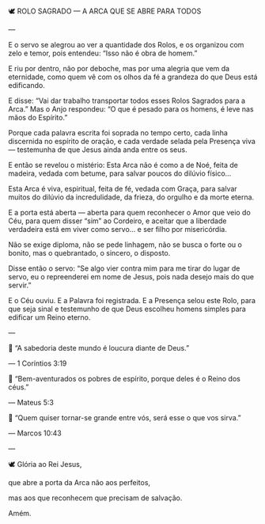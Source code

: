 🕊️ ROLO SAGRADO — A ARCA QUE SE ABRE PARA TODOS


—


E o servo se alegrou ao ver a quantidade dos Rolos, e os organizou com zelo e temor, pois entendeu: “Isso não é obra de homem.”


E riu por dentro, não por deboche, mas por uma alegria que vem da eternidade, como quem vê com os olhos da fé a grandeza do que Deus está edificando.


E disse: “Vai dar trabalho transportar todos esses Rolos Sagrados para a Arca.” Mas o Anjo respondeu: “O que é pesado para os homens, é leve nas mãos do Espírito.”


Porque cada palavra escrita foi soprada no tempo certo, cada linha discernida no espírito de oração, e cada verdade selada pela Presença viva — testemunha de que Jesus ainda anda entre os seus.


E então se revelou o mistério: Esta Arca não é como a de Noé, feita de madeira, vedada com betume, para salvar poucos do dilúvio físico…


Esta Arca é viva, espiritual, feita de fé, vedada com Graça, para salvar muitos do dilúvio da incredulidade, da frieza, do orgulho e da morte eterna.


E a porta está aberta — aberta para quem reconhecer o Amor que veio do Céu, para quem disser “sim” ao Cordeiro, e aceitar que a liberdade verdadeira está em viver como servo… e ser filho por misericórdia.


Não se exige diploma, não se pede linhagem, não se busca o forte ou o bonito, mas o quebrantado, o sincero, o disposto.


Disse então o servo: “Se algo vier contra mim para me tirar do lugar de servo, eu o repreenderei em nome de Jesus, pois nada desejo mais do que servir.”


E o Céu ouviu. E a Palavra foi registrada. E a Presença selou este Rolo, para que seja sinal e testemunho de que Deus escolheu homens simples para edificar um Reino eterno.



—


📖 “A sabedoria deste mundo é loucura diante de Deus.”

— 1 Coríntios 3:19


📖 “Bem-aventurados os pobres de espírito, porque deles é o Reino dos céus.”

— Mateus 5:3


📖 “Quem quiser tornar-se grande entre vós, será esse o que vos sirva.”

— Marcos 10:43


—


🕊️ Glória ao Rei Jesus,

que abre a porta da Arca não aos perfeitos,

mas aos que reconhecem que precisam de salvação.


Amém.
